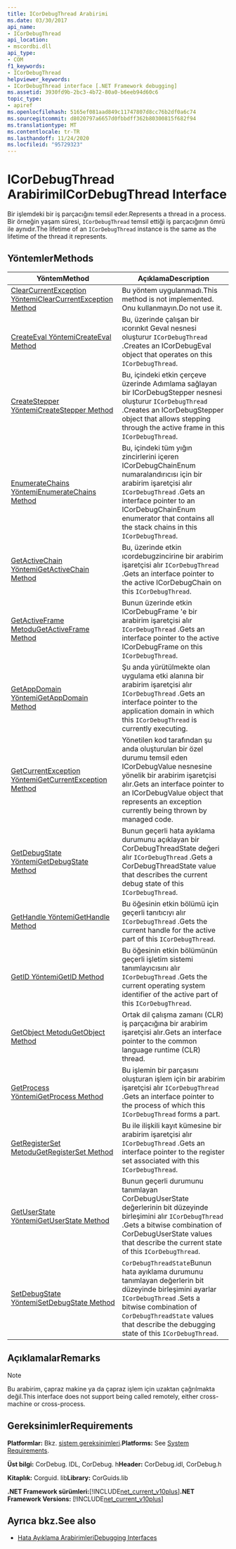 ```yaml
---
title: ICorDebugThread Arabirimi
ms.date: 03/30/2017
api_name:
- ICorDebugThread
api_location:
- mscordbi.dll
api_type:
- COM
f1_keywords:
- ICorDebugThread
helpviewer_keywords:
- ICorDebugThread interface [.NET Framework debugging]
ms.assetid: 3930fd9b-2bc3-4b72-80a0-b6eeb94d60c6
topic_type:
- apiref
ms.openlocfilehash: 5165ef081aad849c11747807d8cc76b2df0a6c74
ms.sourcegitcommit: d8020797a6657d0fbbdff362b80300815f682f94
ms.translationtype: MT
ms.contentlocale: tr-TR
ms.lasthandoff: 11/24/2020
ms.locfileid: "95729323"
---
```

# <a name="icordebugthread-interface"></a><span data-ttu-id="35091-102">ICorDebugThread Arabirimi</span><span class="sxs-lookup"><span data-stu-id="35091-102">ICorDebugThread Interface</span></span>

<span data-ttu-id="35091-103">Bir işlemdeki bir iş parçacığını temsil eder.</span><span class="sxs-lookup"><span data-stu-id="35091-103">Represents a thread in a process.</span></span> <span data-ttu-id="35091-104">Bir örneğin yaşam süresi, `ICorDebugThread` temsil ettiği iş parçacığının ömrü ile aynıdır.</span><span class="sxs-lookup"><span data-stu-id="35091-104">The lifetime of an `ICorDebugThread` instance is the same as the lifetime of the thread it represents.</span></span>  
  
## <a name="methods"></a><span data-ttu-id="35091-105">Yöntemler</span><span class="sxs-lookup"><span data-stu-id="35091-105">Methods</span></span>  
  
|<span data-ttu-id="35091-106">Yöntem</span><span class="sxs-lookup"><span data-stu-id="35091-106">Method</span></span>|<span data-ttu-id="35091-107">Açıklama</span><span class="sxs-lookup"><span data-stu-id="35091-107">Description</span></span>|  
|------------|-----------------|  
|[<span data-ttu-id="35091-108">ClearCurrentException Yöntemi</span><span class="sxs-lookup"><span data-stu-id="35091-108">ClearCurrentException Method</span></span>](icordebugthread-clearcurrentexception-method.md)|<span data-ttu-id="35091-109">Bu yöntem uygulanmadı.</span><span class="sxs-lookup"><span data-stu-id="35091-109">This method is not implemented.</span></span> <span data-ttu-id="35091-110">Onu kullanmayın.</span><span class="sxs-lookup"><span data-stu-id="35091-110">Do not use it.</span></span>|  
|[<span data-ttu-id="35091-111">CreateEval Yöntemi</span><span class="sxs-lookup"><span data-stu-id="35091-111">CreateEval Method</span></span>](icordebugthread-createeval-method.md)|<span data-ttu-id="35091-112">Bu, üzerinde çalışan bir ıcorınkıt Geval nesnesi oluşturur `ICorDebugThread` .</span><span class="sxs-lookup"><span data-stu-id="35091-112">Creates an ICorDebugEval object that operates on this `ICorDebugThread`.</span></span>|  
|[<span data-ttu-id="35091-113">CreateStepper Yöntemi</span><span class="sxs-lookup"><span data-stu-id="35091-113">CreateStepper Method</span></span>](icordebugthread-createstepper-method.md)|<span data-ttu-id="35091-114">Bu, içindeki etkin çerçeve üzerinde Adımlama sağlayan bir ICorDebugStepper nesnesi oluşturur `ICorDebugThread` .</span><span class="sxs-lookup"><span data-stu-id="35091-114">Creates an ICorDebugStepper object that allows stepping through the active frame in this `ICorDebugThread`.</span></span>|  
|[<span data-ttu-id="35091-115">EnumerateChains Yöntemi</span><span class="sxs-lookup"><span data-stu-id="35091-115">EnumerateChains Method</span></span>](icordebugthread-enumeratechains-method.md)|<span data-ttu-id="35091-116">Bu, içindeki tüm yığın zincirlerini içeren ICorDebugChainEnum numaralandırıcısı için bir arabirim işaretçisi alır `ICorDebugThread` .</span><span class="sxs-lookup"><span data-stu-id="35091-116">Gets an interface pointer to an ICorDebugChainEnum enumerator that contains all the stack chains in this `ICorDebugThread`.</span></span>|  
|[<span data-ttu-id="35091-117">GetActiveChain Yöntemi</span><span class="sxs-lookup"><span data-stu-id="35091-117">GetActiveChain Method</span></span>](icordebugthread-getactivechain-method.md)|<span data-ttu-id="35091-118">Bu, üzerinde etkin ıcordebugzincirine bir arabirim işaretçisi alır `ICorDebugThread` .</span><span class="sxs-lookup"><span data-stu-id="35091-118">Gets an interface pointer to the active ICorDebugChain on this `ICorDebugThread`.</span></span>|  
|[<span data-ttu-id="35091-119">GetActiveFrame Metodu</span><span class="sxs-lookup"><span data-stu-id="35091-119">GetActiveFrame Method</span></span>](icordebugthread-getactiveframe-method.md)|<span data-ttu-id="35091-120">Bunun üzerinde etkin ICorDebugFrame 'e bir arabirim işaretçisi alır `ICorDebugThread` .</span><span class="sxs-lookup"><span data-stu-id="35091-120">Gets an interface pointer to the active ICorDebugFrame on this `ICorDebugThread`.</span></span>|  
|[<span data-ttu-id="35091-121">GetAppDomain Yöntemi</span><span class="sxs-lookup"><span data-stu-id="35091-121">GetAppDomain Method</span></span>](icordebugthread-getappdomain-method.md)|<span data-ttu-id="35091-122">Şu anda yürütülmekte olan uygulama etki alanına bir arabirim işaretçisi alır `ICorDebugThread` .</span><span class="sxs-lookup"><span data-stu-id="35091-122">Gets an interface pointer to the application domain in which this `ICorDebugThread` is currently executing.</span></span>|  
|[<span data-ttu-id="35091-123">GetCurrentException Yöntemi</span><span class="sxs-lookup"><span data-stu-id="35091-123">GetCurrentException Method</span></span>](icordebugthread-getcurrentexception-method.md)|<span data-ttu-id="35091-124">Yönetilen kod tarafından şu anda oluşturulan bir özel durumu temsil eden ICorDebugValue nesnesine yönelik bir arabirim işaretçisi alır.</span><span class="sxs-lookup"><span data-stu-id="35091-124">Gets an interface pointer to an ICorDebugValue object that represents an exception currently being thrown by managed code.</span></span>|  
|[<span data-ttu-id="35091-125">GetDebugState Yöntemi</span><span class="sxs-lookup"><span data-stu-id="35091-125">GetDebugState Method</span></span>](icordebugthread-getdebugstate-method.md)|<span data-ttu-id="35091-126">Bunun geçerli hata ayıklama durumunu açıklayan bir CorDebugThreadState değeri alır `ICorDebugThread` .</span><span class="sxs-lookup"><span data-stu-id="35091-126">Gets a CorDebugThreadState value that describes the current debug state of this `ICorDebugThread`.</span></span>|  
|[<span data-ttu-id="35091-127">GetHandle Yöntemi</span><span class="sxs-lookup"><span data-stu-id="35091-127">GetHandle Method</span></span>](icordebugthread-gethandle-method.md)|<span data-ttu-id="35091-128">Bu öğesinin etkin bölümü için geçerli tanıtıcıyı alır `ICorDebugThread` .</span><span class="sxs-lookup"><span data-stu-id="35091-128">Gets the current handle for the active part of this `ICorDebugThread`.</span></span>|  
|[<span data-ttu-id="35091-129">GetID Yöntemi</span><span class="sxs-lookup"><span data-stu-id="35091-129">GetID Method</span></span>](icordebugthread-getid-method.md)|<span data-ttu-id="35091-130">Bu öğesinin etkin bölümünün geçerli işletim sistemi tanımlayıcısını alır `ICorDebugThread` .</span><span class="sxs-lookup"><span data-stu-id="35091-130">Gets the current operating system identifier of the active part of this `ICorDebugThread`.</span></span>|  
|[<span data-ttu-id="35091-131">GetObject Metodu</span><span class="sxs-lookup"><span data-stu-id="35091-131">GetObject Method</span></span>](icordebugthread-getobject-method.md)|<span data-ttu-id="35091-132">Ortak dil çalışma zamanı (CLR) iş parçacığına bir arabirim işaretçisi alır.</span><span class="sxs-lookup"><span data-stu-id="35091-132">Gets an interface pointer to the common language runtime (CLR) thread.</span></span>|  
|[<span data-ttu-id="35091-133">GetProcess Yöntemi</span><span class="sxs-lookup"><span data-stu-id="35091-133">GetProcess Method</span></span>](icordebugthread-getprocess-method.md)|<span data-ttu-id="35091-134">Bu işlemin bir parçasını oluşturan işlem için bir arabirim işaretçisi alır `ICorDebugThread` .</span><span class="sxs-lookup"><span data-stu-id="35091-134">Gets an interface pointer to the process of which this `ICorDebugThread` forms a part.</span></span>|  
|[<span data-ttu-id="35091-135">GetRegisterSet Metodu</span><span class="sxs-lookup"><span data-stu-id="35091-135">GetRegisterSet Method</span></span>](icordebugthread-getregisterset-method.md)|<span data-ttu-id="35091-136">Bu ile ilişkili kayıt kümesine bir arabirim işaretçisi alır `ICorDebugThread` .</span><span class="sxs-lookup"><span data-stu-id="35091-136">Gets an interface pointer to the register set associated with this `ICorDebugThread`.</span></span>|  
|[<span data-ttu-id="35091-137">GetUserState Yöntemi</span><span class="sxs-lookup"><span data-stu-id="35091-137">GetUserState Method</span></span>](icordebugthread-getuserstate-method.md)|<span data-ttu-id="35091-138">Bunun geçerli durumunu tanımlayan CorDebugUserState değerlerinin bit düzeyinde birleşimini alır `ICorDebugThread` .</span><span class="sxs-lookup"><span data-stu-id="35091-138">Gets a bitwise combination of CorDebugUserState values that describe the current state of this `ICorDebugThread`.</span></span>|  
|[<span data-ttu-id="35091-139">SetDebugState Yöntemi</span><span class="sxs-lookup"><span data-stu-id="35091-139">SetDebugState Method</span></span>](icordebugthread-setdebugstate-method.md)|<span data-ttu-id="35091-140">`CorDebugThreadState`Bunun hata ayıklama durumunu tanımlayan değerlerin bit düzeyinde birleşimini ayarlar `ICorDebugThread` .</span><span class="sxs-lookup"><span data-stu-id="35091-140">Sets a bitwise combination of `CorDebugThreadState` values that describe the debugging state of this `ICorDebugThread`.</span></span>|  
  
## <a name="remarks"></a><span data-ttu-id="35091-141">Açıklamalar</span><span class="sxs-lookup"><span data-stu-id="35091-141">Remarks</span></span>  
  
> [!NOTE]
> <span data-ttu-id="35091-142">Bu arabirim, çapraz makine ya da çapraz işlem için uzaktan çağrılmakta değil.</span><span class="sxs-lookup"><span data-stu-id="35091-142">This interface does not support being called remotely, either cross-machine or cross-process.</span></span>  
  
## <a name="requirements"></a><span data-ttu-id="35091-143">Gereksinimler</span><span class="sxs-lookup"><span data-stu-id="35091-143">Requirements</span></span>  

 <span data-ttu-id="35091-144">**Platformlar:** Bkz. [sistem gereksinimleri](../../get-started/system-requirements.md).</span><span class="sxs-lookup"><span data-stu-id="35091-144">**Platforms:** See [System Requirements](../../get-started/system-requirements.md).</span></span>  
  
 <span data-ttu-id="35091-145">**Üst bilgi:** CorDebug. IDL, CorDebug. h</span><span class="sxs-lookup"><span data-stu-id="35091-145">**Header:** CorDebug.idl, CorDebug.h</span></span>  
  
 <span data-ttu-id="35091-146">**Kitaplık:** Corguid. lib</span><span class="sxs-lookup"><span data-stu-id="35091-146">**Library:** CorGuids.lib</span></span>  
  
 <span data-ttu-id="35091-147">**.NET Framework sürümleri:**[!INCLUDE[net_current_v10plus](../../../../includes/net-current-v10plus-md.md)]</span><span class="sxs-lookup"><span data-stu-id="35091-147">**.NET Framework Versions:** [!INCLUDE[net_current_v10plus](../../../../includes/net-current-v10plus-md.md)]</span></span>  
  
## <a name="see-also"></a><span data-ttu-id="35091-148">Ayrıca bkz.</span><span class="sxs-lookup"><span data-stu-id="35091-148">See also</span></span>

- [<span data-ttu-id="35091-149">Hata Ayıklama Arabirimleri</span><span class="sxs-lookup"><span data-stu-id="35091-149">Debugging Interfaces</span></span>](debugging-interfaces.md)

